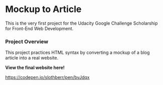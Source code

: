 # Mockup to Article
This is the very first project for the Udacity Google Challenge Scholarship for Front-End Web Development. 

### Project Overview

This project practices HTML syntax by converting a mockup of a blog article into a real website. 



**View the final website here!**

https://codepen.io/slothberr/pen/bvJdqx
